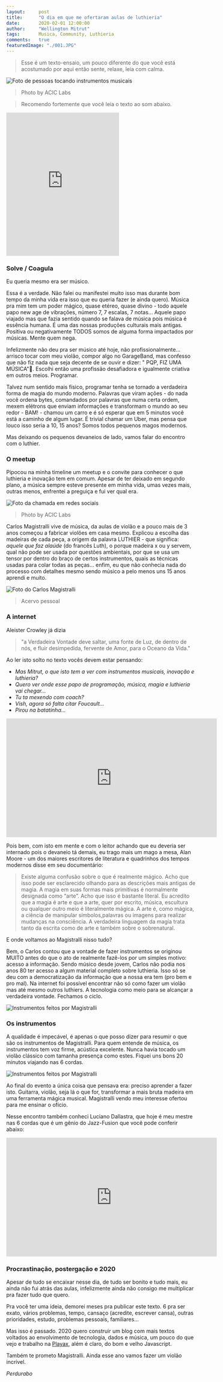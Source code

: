 ```yaml
---
layout:     post
title:      "O dia em que me ofertaram aulas de luthieria"
date:       2020-02-01 12:00:00
author:     "Wellington Mitrut"
tags:       Musica, Community, Luthieria
comments:   true
featuredImage: "./001.JPG"
---
```


> Esse é um texto-ensaio, um pouco diferente do que você está acostumado por aqui então sente, relaxe, leia com calma.

![Foto de pessoas tocando instrumentos musicais](./001.JPG)
> Photo by ACIC Labs

> Recomendo fortemente que você leia o texto ao som abaixo.

<iframe src="https://open.spotify.com/embed/track/0I4zQbi4OxnlVJ13GKJHGC" width="300" height="380" frameborder="0" allowtransparency="true" allow="encrypted-media"></iframe>


### Solve / Coagula

Eu queria mesmo era ser músico.

Essa é a verdade. Não falei ou manifestei muito isso mas durante bom tempo da minha vida era isso que eu queria fazer (e ainda quero). Música pra mim tem um poder mágico, quase etéreo, quase divino - todo aquele papo new age de vibrações, número 7, 7 escalas, 7 notas... Aquele papo viajado mas que fazia sentido quando se falava de música pois música é essência humana. É uma das nossas produções culturais mais antigas. Positiva ou negativamente TODOS somos de alguma forma impactados por músicas. Mente quem nega.

Infelizmente não deu pra ser músico até hoje, não profissionalmente... arrisco tocar com meu violão, compor algo no GarageBand, mas confesso que não fiz nada que seja decente de se ouvir e dizer: "
PQP, FIZ UMA MÚSICA". Escolhi então uma profissão desafiadora e igualmente criativa em outros meios. Programar.

Talvez num sentido mais físico, programar tenha se tornado a verdadeira forma de magia do mundo moderno. Palavras que viram ações - do nada você ordena bytes, comandados por palavras que numa certa ordem, mexem elétrons que enviam informações e transformam o mundo ao seu redor - BAM! - chamou um carro e é só esperar que em 5 minutos você está a caminho de algum lugar. É trivial chamar um Uber, mas pensa que louco isso seria a 10, 15 anos? Somos todos pequenos magos modernos.

Mas deixando os pequenos devaneios de lado, vamos falar do encontro com o luthier.

### O meetup

Pipocou na minha timeline um meetup e o convite para conhecer o que luthieria e inovação tem em comum. Apesar de ter deixado em segundo plano, a música sempre esteve presente em minha vida, umas vezes mais, outras menos, enfrentei a preguiça e fui ver qual era.

![Foto da chamada em redes sociais](./002.jpg)
> Photo by ACIC Labs

Carlos Magistralli vive de música, da aulas de violão e a pouco mais de 3 anos começou a fabricar violões em casa mesmo. Explicou a escolha das madeiras de cada peça, a orígem da palavra LUTHIER - que significa: <i> aquele que faz alaúde</i> (do francês Luth), o porque madeira x ou y servem, qual não pode ser usada por questões ambientais, por que se usa um tensor por dentro do braço de certos instrumentos, quais as técnicas usadas para colar todas as peças... enfim, eu que não conhecia nada do processo com detalhes mesmo sendo músico a pelo menos uns 15 anos aprendi e muito.

![Foto do Carlos Magistralli](./003.jpg)
> Acervo pessoal

### A internet

Aleister Crowley já dizia

> "a Verdadeira Vontade deve saltar, uma fonte de Luz, de dentro de nós, e fluir desimpedida, fervente de Amor, para o Oceano da Vida."

Ao ler isto solto no texto vocês devem estar pensando:

- <i>Mas Mitrut, o que isto tem a ver com instrumentos musicais, inovação e luthieria?</i>
- <i>Quero ver onde esse papo de programação, música, magia e luthieria vai chegar...</i>
- <i>Tu ta mexendo com coach?</i>
- <i>Vish, agora só falta citar Foucault...</i>
- <i>Pirou na batatinha...</i>

<iframe width="560" height="315" src="https://www.youtube.com/embed/G3LvhdFEOqs" frameborder="0" allow="accelerometer; autoplay; encrypted-media; gyroscope; picture-in-picture" allowfullscreen></iframe>

Pois bem, com isto em mente e com o leitor achando que eu deveria ser internado pois o devaneio tá demais, eu trago mais um mago a mesa, Alan Moore - um dos maiores escritores de literatura e quadrinhos dos tempos modernos disse em seu documentário:

> Existe alguma confusão sobre o que é realmente mágico. Acho que isso pode ser esclarecido olhando para as descrições mais antigas de magia. A magia em suas formas mais primitivas é normalmente designada como “arte”. Acho que isso é bastante literal. Eu acredito que a magia é arte e que a arte, quer por escrito, música, escultura ou qualquer outro meio é literalmente mágica. A arte é, como mágica, a ciência de manipular símbolos,palavras ou imagens para realizar mudanças na consciência. A verdadeira linguagem da magia trata tanto da escrita como de arte e também sobre o sobrenatural.

E onde voltamos ao Magistralli nisso tudo?

Bem, o Carlos contou que a vontade de fazer instrumentos se originou MUITO antes do que o ato de realmente fazê-los por um simples motivo: acesso a informação. Sendo músico desde jovem, Carlos não podia nos anos 80 ter acesso a algum material completo sobre luthieria. Isso só se deu com a democratização da informação que a nossa era tem (pro bem e pro mal). Na internet foi possível encontrar não só como fazer um violão mas até mesmo outros luthiers. A tecnologia como meio para se alcançar a verdadeira vontade. Fechamos o ciclo.

![Instrumentos feitos por Magistralli](./004.jpg)

### Os instrumentos

A qualidade é impecável, é apenas o que posso dizer para resumir o que são os instrumentos de Magistralli. Para quem entende de música, os instrumentos tem voz firme, acústica excelente. Nunca havia tocado um violão clássico com tamanha presença como estes. Fiquei uns bons 20 minutos viajando nas 6 cordas.

![Instrumentos feitos por Magistralli](./005.jpg)

Ao final do evento a única coisa que pensava era: preciso aprender a fazer isto. Guitarra, violão, seja lá o que for, transformar a mais bruta madeira em uma ferramenta mágica musical. Magistralli vendo meu interesse ofertou para me ensinar o ofício.

Nesse encontro também conheci Luciano Dallastra, que hoje é meu mestre nas 6 cordas que é um gênio do Jazz-Fusion que você pode conferir abaixo:

<iframe width="560" height="315" src="https://www.youtube.com/embed/7BYyKBTn3Yw" frameborder="0" allow="accelerometer; autoplay; encrypted-media; gyroscope; picture-in-picture" allowfullscreen></iframe>

### Procrastinação, postergação e 2020

Apesar de tudo se encaixar nesse dia, de tudo ser bonito e tudo mais, eu ainda não fui atrás das aulas, infelizmente ainda não consigo me multiplicar pra fazer tudo que quero.

Pra você ter uma ideia, demorei meses pra publicar este texto. 6 pra ser exato, vários problemas, tempo, cansaço (acredite, escrever cansa), outras prioridades, estudo, problemas pessoais, familiares...

Mas isso é passado. 2020 quero construir um blog com mais textos voltados ao envolvimento de tecnologia, dados e música, um pouco do que vejo e trabalho na [Playax](https://www.playax.com/), além é claro, do bom e velho Javascript.

Também te prometo Magistralli. Ainda esse ano vamos fazer um violão incrível.

<i>Perdurabo</i>
